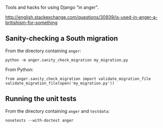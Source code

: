 Tools and hacks for using Django "in anger".

http://english.stackexchange.com/questions/30939/is-used-in-anger-a-britishism-for-something

## Sanity-checking a South migration

From the directory containing `anger`:

```
python -m anger.sanity_check_migration my_migration.py
```

From Python:

```
from anger.sanity_check_migration import validate_migration_file
validate_migration_file(open('my_migration.py'))
```

## Running the unit tests

From the directory containing `anger` and `testdata`:

```
nosetests --with-doctest anger
```

